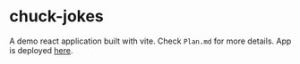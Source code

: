 # chuck-jokes

A demo react application built with vite. Check `Plan.md` for more details.
App is deployed [here](https://aljubaer.github.io/chuck-jokes/).
